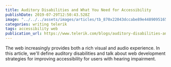 ```yaml
---
title: Auditory Disabilities and What You Need for Accessibility
publishDate: 2019-07-29T12:50:43.528Z
image: "../../../assets/images/articles/tb_870x22043dccabe89e4489095165891b587bb6b.png"
categories: writing telerik
tags: accessibility web
publication_url: https://www.telerik.com/blogs/auditory-disabilities-and-what-you-need-for-accessibility
---
```

The web increasingly provides both a rich visual and audio experience. In this article, we'll define auditory disabilities and talk about web development strategies for improving accessibility for users with hearing impairment.
